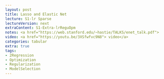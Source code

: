 ```yaml
---
layout: post
title: Lasso and Elastic Net
lecture: S1-lr Sparse
lectureVersion: next
extraContent: S1-Extra-lrReguOpm
notes: <a href="https://web.stanford.edu/~hastie/TALKS/enet_talk.pdf"> Elastic paper </a>  
video: <a href="https://youtu.be/3XSfwfvc9N8"> video</a>
categories: tabular
extra: true
tags:
- 2Regression
- Optimization
- Regularization
- ModelSelection
---
```

